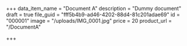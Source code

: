 +++
data_item_name = "Document A"
description = "Dummy document"
draft = true
file_guid = "fff5b4b9-ad46-4202-88d4-81c201adae69"
id = "000001"
image = "/uploads/IMG_0001.jpg"
price = 20
product_url = "/DocumentA"

+++
